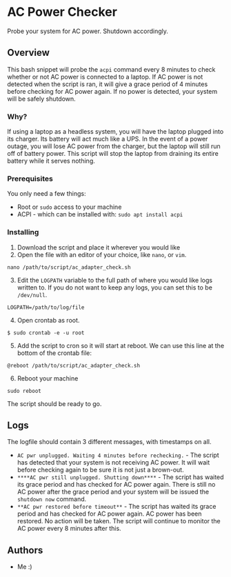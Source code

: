 # AC Power Checker

Probe your system for AC power. Shutdown accordingly.

## Overview

This bash snippet will probe the `acpi` command every 8 minutes to check whether or not AC power is connected to a laptop.
If AC power is not detected when the script is ran, it will give a grace period of 4 minutes before checking for AC power again. If no power is detected, your system will be safely shutdown.

### Why?

If using a laptop as a headless system, you will have the laptop plugged into its charger. Its battery will act much like a UPS. In the event of a power outage, you will lose AC power from the charger, but the laptop will still run off of battery power. This script will stop the laptop from draining its entire battery while it serves nothing.

### Prerequisites

You only need a few things:

* Root or `sudo` access to your machine
* ACPI - which can be installed with: `sudo apt install acpi`

### Installing

1. Download the script and place it wherever you would like
2. Open the file with an editor of your choice, like `nano`, or `vim`.

```
nano /path/to/script/ac_adapter_check.sh
```

3. Edit the `LOGPATH` variable to the full path of where you would like logs written to. If you do not want to keep any logs, you can set this to be `/dev/null`.

```
LOGPATH=/path/to/log/file
```

4. Open crontab as root.

```
$ sudo crontab -e -u root
```

5. Add the script to cron so it will start at reboot. We can use this line at the bottom of the crontab file:

```
@reboot /path/to/script/ac_adapter_check.sh
```

6. Reboot your machine

```
sudo reboot
```

The script should be ready to go.


## Logs

The logfile should contain 3 different messages, with timestamps on all.

* `AC pwr unplugged. Waiting 4 minutes before rechecking.` - The script has detected that your system is not receiving AC power. It will wait before checking again to be sure it is not just a brown-out.
* `****AC pwr still unplugged. Shutting down****` - The script has waited its grace period and has checked for AC power again. There is still no AC power after the grace period and your system will be issued the `shutdown now` command.
* `**AC pwr restored before timeout**` - The script has waited its grace period and has checked for AC power again. AC power has been restored. No action will be taken. The script will continue to monitor the AC power every 8 minutes after this.


## Authors
- Me :)
